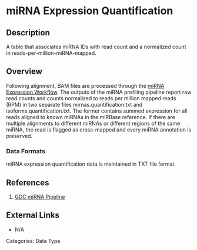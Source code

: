 # miRNA Expression Quantification #
## Description ##
A table that associates miRNA IDs with read count and a normalized count in reads-per-million-miRNA-mapped.
## Overview ##
Following alignment, BAM files are processed through the [miRNA Expression Workflow](https://docs.gdc.cancer.gov/Data_Dictionary/viewer/#?view=table-definition-view&id=mirna_expression_workflow "miRNA Expression Workflow").
The outputs of the miRNA profiling pipeline report raw read counts and counts normalized to reads per million mapped reads (RPM) in two separate files mirnas.quantification.txt and isoforms.quantification.txt. The former contains summed expression for all reads aligned to known miRNAs in the miRBase reference. If there are multiple alignments to different miRNAs or different regions of the same miRNA, the read is flagged as cross-mapped and every miRNA annotation is preserved.
### Data Formats ###
miRNA expression quantification data is maintained in TXT file format.
## References ##
1. [GDC miRNA Pipeline](https://docs.gdc.cancer.gov/Data/Bioinformatics_Pipelines/miRNA_Pipeline/)

## External Links ##
* N/A

Categories: Data Type
